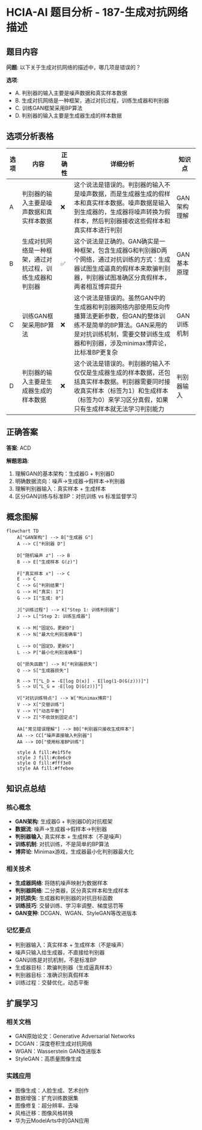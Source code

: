 # HCIA-AI 题目分析 - 187-生成对抗网络描述

## 题目内容

**问题**: 以下关于生成对抗网络的描述中，哪几项是错误的？

**选项**:
- A. 判别器的输入主要是噪声数据和真实样本数据
- B. 生成对抗网络是一种框架，通过对抗过程，训练生成器和判别器
- C. 训练GAN框架采用BP算法
- D. 判别器的输入主要是生成器生成的样本数据

## 选项分析表格

| 选项 | 内容 | 正确性 | 详细分析 | 知识点 |
|------|------|--------|----------|--------|
| A | 判别器的输入主要是噪声数据和真实样本数据 | ❌ | 这个说法是错误的。判别器的输入不是噪声数据，而是生成器生成的假样本和真实样本数据。噪声数据是输入到生成器的，生成器将噪声转换为假样本，然后判别器接收这些假样本和真实样本进行判别 | GAN架构理解 |
| B | 生成对抗网络是一种框架，通过对抗过程，训练生成器和判别器 | ✅ | 这个说法是正确的。GAN确实是一种框架，包含生成器G和判别器D两个网络，通过对抗训练的方式：生成器试图生成逼真的假样本来欺骗判别器，判别器试图准确区分真假样本，两者相互博弈提升 | GAN基本原理 |
| C | 训练GAN框架采用BP算法 | ❌ | 这个说法是错误的。虽然GAN中的生成器和判别器网络内部使用反向传播算法更新参数，但GAN的整体训练不是简单的BP算法。GAN采用的是对抗训练机制，需要交替训练生成器和判别器，涉及minimax博弈论，比标准BP更复杂 | GAN训练机制 |
| D | 判别器的输入主要是生成器生成的样本数据 | ❌ | 这个说法是错误的。判别器的输入不仅仅是生成器生成的样本数据，还包括真实样本数据。判别器需要同时接收真实样本（标签为1）和生成样本（标签为0）来学习区分真假，如果只有生成样本就无法学习判别能力 | 判别器输入 |

## 正确答案
**答案**: ACD

**解题思路**: 
1. 理解GAN的基本架构：生成器G + 判别器D
2. 明确数据流向：噪声→生成器→假样本→判别器
3. 理解判别器输入：真实样本 + 生成样本
4. 区分GAN训练与标准BP：对抗训练 vs 标准监督学习

## 概念图解

```mermaid
flowchart TD
    A["GAN架构"] --> B["生成器 G"]
    A --> C["判别器 D"]
    
    D["随机噪声 z"] --> B
    B --> E["生成样本 G(z)"]
    
    F["真实样本 x"] --> C
    E --> C
    C --> G["判别结果"]
    G --> H["真实: 1"]
    G --> I["生成: 0"]
    
    J["训练过程"] --> K["Step 1: 训练判别器"]
    J --> L["Step 2: 训练生成器"]
    
    K --> M["固定G，更新D"]
    K --> N["最大化判别准确率"]
    
    L --> O["固定D，更新G"]
    L --> P["最小化判别准确率"]
    
    Q["损失函数"] --> R["判别器损失"]
    Q --> S["生成器损失"]
    
    R --> T["L_D = -E[log D(x)] - E[log(1-D(G(z)))]"]
    S --> U["L_G = -E[log D(G(z))]"]
    
    V["对抗训练特点"] --> W["Minimax博弈"]
    V --> X["交替训练"]
    V --> Y["动态平衡"]
    V --> Z["不收敛到固定点"]
    
    AA["常见错误理解"] --> BB["判别器只接收生成样本"]
    AA --> CC["噪声直接输入判别器"]
    AA --> DD["使用标准BP训练"]
    
    style A fill:#e1f5fe
    style J fill:#c8e6c9
    style Q fill:#fff3e0
    style AA fill:#ffebee
```

## 知识点总结

### 核心概念
- **GAN架构**: 生成器G + 判别器D的对抗框架
- **数据流**: 噪声→生成器→假样本→判别器
- **判别器输入**: 真实样本 + 生成样本（不是噪声）
- **训练机制**: 对抗训练，不是简单的BP算法
- **博弈论**: Minimax游戏，生成器最小化判别器最大化

### 相关技术
- **生成器网络**: 将随机噪声映射为数据样本
- **判别器网络**: 二分类器，区分真实样本和生成样本
- **对抗损失**: 生成器和判别器的对抗目标函数
- **训练技巧**: 交替训练、学习率调整、梯度惩罚等
- **GAN变种**: DCGAN、WGAN、StyleGAN等改进版本

### 记忆要点
- 判别器输入：真实样本 + 生成样本（不是噪声）
- 噪声只输入给生成器，不直接给判别器
- GAN训练是对抗机制，不是标准BP
- 生成器目标：欺骗判别器（生成逼真样本）
- 判别器目标：准确识别真假样本
- 训练过程：交替优化，动态平衡

## 扩展学习

### 相关文档
- GAN原始论文：Generative Adversarial Networks
- DCGAN：深度卷积生成对抗网络
- WGAN：Wasserstein GAN改进版本
- StyleGAN：高质量图像生成

### 实践应用
- 图像生成：人脸生成、艺术创作
- 数据增强：扩充训练数据集
- 图像修复：超分辨率、去噪
- 风格迁移：图像风格转换
- 华为云ModelArts中的GAN应用